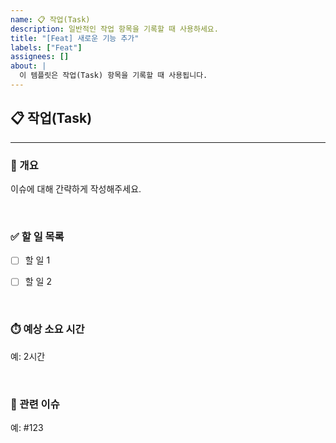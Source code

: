 ```yaml
---
name: 📋 작업(Task)
description: 일반적인 작업 항목을 기록할 때 사용하세요.
title: "[Feat] 새로운 기능 추가"
labels: ["Feat"]
assignees: []
about: |
  이 템플릿은 작업(Task) 항목을 기록할 때 사용됩니다.
---
```


## 📋 작업(Task)

---

### 📝 개요
이슈에 대해 간략하게 작성해주세요.

<br>

### ✅ 할 일 목록  

- [ ] 할 일 1  
- [ ] 할 일 2  


<br>

### ⏱️ 예상 소요 시간  
예: 2시간


<br>

### 🔗 관련 이슈  
예: #123
